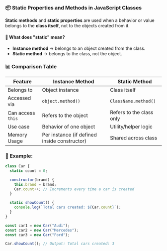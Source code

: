 ### 📦 Static Properties and Methods in JavaScript Classes

**Static methods** and **static properties** are used when a behavior or value belongs to the **class itself**, not to the objects created from it.

#### 🧠 What does "static" mean?

- **Instance method** → belongs to an object created from the class.
- **Static method** → belongs to the class, not the object.

### 📊 Comparison Table

| Feature           | Instance Method                              | Static Method            |
| ----------------- | -------------------------------------------- | ------------------------ |
| Belongs to        | Object instance                              | Class itself             |
| Accessed via      | `object.method()`                            | `ClassName.method()`     |
| Can access `this` | Refers to the object                         | Refers to the class only |
| Use case          | Behavior of one object                       | Utility/helper logic     |
| Memory Usage      | Per instance (if defined inside constructor) | Shared across class      |

### 📌 Example:

```js
class Car {
  static count = 0;

  constructor(brand) {
    this.brand = brand;
    Car.count++; // Increments every time a car is created
  }

  static showCount() {
    console.log(`Total cars created: ${Car.count}`);
  }
}

const car1 = new Car("Audi");
const car2 = new Car("Mercedes");
const car3 = new Car("Ford");

Car.showCount(); // Output: Total cars created: 3
```
